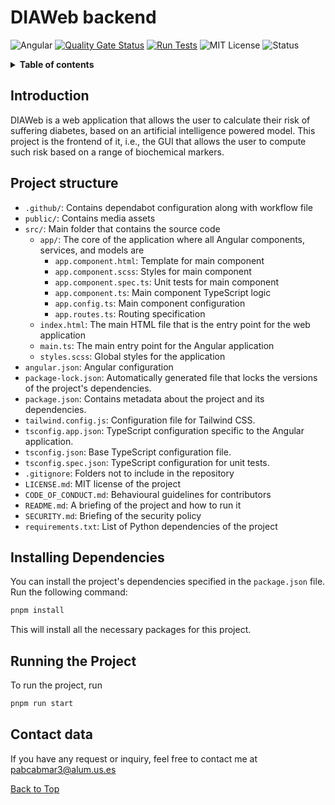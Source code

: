 <a name="top"></a>

# DIAWeb backend

![Angular](https://img.shields.io/badge/angular-%23DD0031.svg?style=flat-square&logo=angular&logoColor=white)
[![Quality Gate Status](https://sonarcloud.io/api/project_badges/measure?project=DIAWebOrg_DIAWeb-frontend&metric=alert_status)](https://sonarcloud.io/summary/new_code?id=DIAWebOrg_DIAWeb-frontend)
[![Run Tests](https://github.com/DIAWebOrg/DIAWeb-frontend/actions/workflows/tests.yaml/badge.svg)](https://github.com/DIAWebOrg/DIAWeb-frontend/actions/workflows/tests.yaml)
![MIT License](https://img.shields.io/badge/License-MIT-yellow.svg)
![Status](https://img.shields.io/badge/status-alpha-orange)

<details>  
<summary><b>Table of contents</b></summary>
  
1. [Introduction](#introduction)
2. [Project structure](#project-structure)
3. [Installing Dependencies](#installing-dependencies)
4. [Running the Project](#running-the-project)
5. [Contact data](#contact-data)
6. [License](LICENSE.md)
</details>

## Introduction

DIAWeb is a web application that allows the user to calculate their risk of suffering diabetes, based on an artificial intelligence powered model. This project is the frontend of it, i.e., the GUI that allows the user to compute such risk based on a range of biochemical markers.

## Project structure

- `.github/`: Contains dependabot configuration along with workflow file
- `public/`: Contains media assets
- `src/`: Main folder that contains the source code
  - `app/`: The core of the application where all Angular components, services, and models are
    - `app.component.html`: Template for main component
    - `app.component.scss`: Styles for main component
    - `app.component.spec.ts`: Unit tests for main component
    - `app.component.ts`: Main component TypeScript logic
    - `app.config.ts`: Main component configuration
    - `app.routes.ts`: Routing specification
  - `index.html`: The main HTML file that is the entry point for the web application
  - `main.ts`: The main entry point for the Angular application
  - `styles.scss`: Global styles for the application
- `angular.json`: Angular configuration
- `package-lock.json`: Automatically generated file that locks the versions of the project's dependencies.
- `package.json`: Contains metadata about the project and its dependencies.
- `tailwind.config.js`: Configuration file for Tailwind CSS.
- `tsconfig.app.json`: TypeScript configuration specific to the Angular application.
- `tsconfig.json`: Base TypeScript configuration file.
- `tsconfig.spec.json`: TypeScript configuration for unit tests.
- `.gitignore`: Folders not to include in the repository
- `LICENSE.md`: MIT license of the project
- `CODE_OF_CONDUCT.md`: Behavioural guidelines for contributors
- `README.md`: A briefing of the project and how to run it
- `SECURITY.md`: Briefing of the security policy
- `requirements.txt`: List of Python dependencies of the project

## Installing Dependencies

You can install the project's dependencies specified in the `package.json` file. Run the following command:

```bash
pnpm install
```

This will install all the necessary packages for this project.

## Running the Project

To run the project, run

```bash
pnpm run start
```

## Contact data

If you have any request or inquiry, feel free to contact me at [pabcabmar3@alum.us.es](mailto:pabcabmar3@alum.us.es)

<a href="#top">Back to Top</a>
